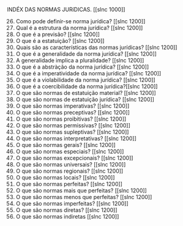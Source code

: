 INDÉX DAS NORMAS JURíDICAS.
[[slnc 1000]]

26. Como pode definir-se norma jurídica? [[slnc 1200]]
27. Qual é a estrutura da norma jurídica? [[slnc 1200]]
28. O que é a previsão? [[slnc 1200]]
29. O que é a estatuição? [[slnc 1200]]
30. Quais são as características das normas jurídicas? [[slnc 1200]]
31. O que é a generalidade da norma jurídica? [[slnc 1200]]
32. A generalidade implica a pluralidade? [[slnc 1200]]
33. O que é a abstràção da norma jurídica? [[slnc 1200]]
34. O que é a imperatividade da norma jurídica? [[slnc 1200]]
35. O que é a violabilidade da norma jurídica? [[slnc 1200]]
36. O que é a coercibilidade da norma jurídica?[[slnc 1200]]
37. O que são normas de estatuição material? [[slnc 1200]]
38. O que são normas de estatuição jurídica? [[slnc 1200]]
39. O que são normas imperativas? [[slnc 1200]]
40. O que são normas preceptivas? [[slnc 1200]]
41. O que são normas proibitivas? [[slnc 1200]]
42. O que são normas permissivas? [[slnc 1200]]
43. O que são normas supleptivas? [[slnc 1200]]
44. O que são normas interpretativas? [[slnc 1200]]
45. O que são normas gerais? [[slnc 1200]]
46. O que são normas especiais? [[slnc 1200]]
47. O que são normas excepcionais? [[slnc 1200]]
48. O que são normas universais? [[slnc 1200]]
49. O que são normas regionais? [[slnc 1200]]
50. O que são normas locais? [[slnc 1200]]
51. O que são normas perfeitas? [[slnc 1200]]
52. O que são normas mais que perfeitas? [[slnc 1200]]
53. O que são normas menos que perfeitas? [[slnc 1200]]
54. O que são normas imperfeitas? [[slnc 1200]]
55. O que são normas diretas? [[slnc 1200]]
56. O que são normas indiretas [[slnc 1200]]
